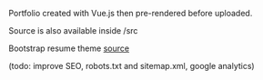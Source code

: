 Portfolio created with Vue.js then pre-rendered before uploaded.

Source is also available inside /src

Bootstrap resume theme <a href="https://github.com/BlackrockDigital/startbootstrap-resume">source</a>

(todo: improve SEO, robots.txt and sitemap.xml, google analytics)
